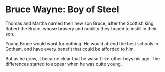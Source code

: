 # Bruce Wayne: Boy of Steel

Thomas and Martha named their new son Bruce, after the Scottish king, Robert the
Bruce, whose bravery and nobility they hoped to instill in their son.

Young Bruce would want for nothing. He would attend the best schools in Gotham,
and have every benefit that could be afforded to him.

But as he grew, it became clear that he wasn't like other boys his age. The
differences started to appear when he was quite young.
